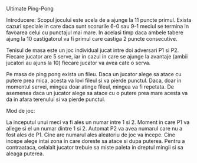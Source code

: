 Ultimate Ping-Pong

Introducere:
Scopul jocului este acela de a ajunge la 11 puncte primul. Exista cazuri speciale in care daca sunt scorurile 6-0 sau 9-1 meciul se termina in favoarea celui cu punctajul mai mare. In acelasi timp daca ambele tabere ajung la 10 castigatorul va fi primul care castiga 2 puncte consecutive.

Tenisul de masa este un joc individual jucat intre doi adversari P1 si P2.
Fiecare jucator are 5 serve, iar in cazul in care se ajunge la avantaje (ambii jucatori au ajuns la 10) fiecare jucator va avea cate o serva.

Pe masa de ping pong exista un fileu. Daca un jucator alege sa atace cu putere prea mica, acesta va lovi fileul si va pierde punctul. Daca, doar in momentul servei, mingea doar atinge fileul, mingea va fi repetata. De asemenea daca un jucator alege sa atace cu o putere prea mare acesta va da in afara terenului si va pierde punctul.

Mod de joc:

La inceputul unui meci va fi ales un numar intre 1 si 2. Moment in care P1 va allege si el un numar dintre 1 si 2. Automat P2 va avea numarul care nu a fost ales de P1. Cine are numarul ales aleatoriu de joc va incepe. 
Cine incepe alege intai zona in care doreste sa atace si dupa puterea. Pentru a contraataca, celalalt jucator trebuie sa miste paleta in dreptul mingii si sa aleaga puterea.
